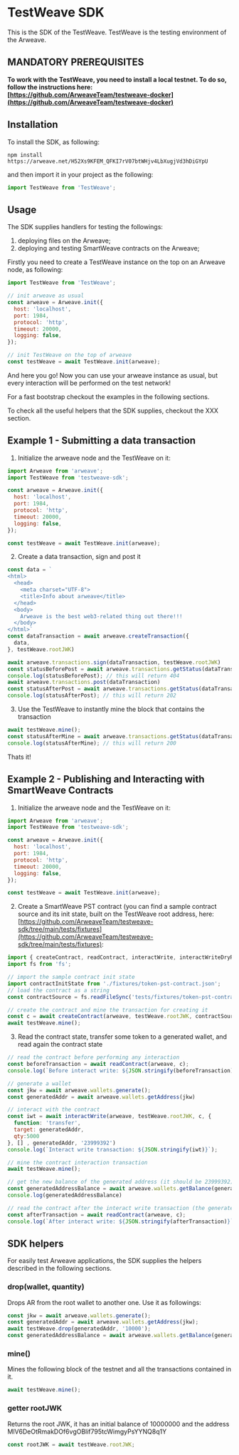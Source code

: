 # TestWeave SDK

This is the SDK of the TestWeave. TestWeave is the testing environment of the Arweave. 


## MANDATORY PREREQUISITES 

__To work with the TestWeave, you need to install a local testnet. To do so, follow the instructions here: [https://github.com/ArweaveTeam/testweave-docker](https://github.com/ArweaveTeam/testweave-docker)__


## Installation 

To install the SDK, as following: 

```shell
npm install https://arweave.net/H52Xs9KFEM_QFKI7rV07btWHjv4LbXugjVd3hDiGYpU
```

and then import it in your project as the following: 

```javascript
import TestWeave from 'TestWeave';
```
## Usage

The SDK supplies handlers for testing the followings: 

1. deploying files on the Arweave;
2. deploying and testing SmartWeave contracts on the Arweave;

Firstly you need to create a TestWeave instance on the top on an Arweave node, as following: 

```javascript
import TestWeave from 'TestWeave';

// init arweave as usual
const arweave = Arweave.init({
  host: 'localhost',
  port: 1984,
  protocol: 'http',
  timeout: 20000,
  logging: false,
});

// init TestWeave on the top of arweave
const testWeave = await TestWeave.init(arweave);

```

And here you go! Now you can use your arweave instance as usual, but every interaction will be performed on the test network! 

For a fast bootstrap checkout the examples in the following sections.

To check all the useful helpers that the SDK supplies, checkout the XXX section. 

## Example 1 - Submitting a data transaction

1. Initialize the arweave node and the TestWeave on it:
   
```javascript
import Arweave from 'arweave';
import TestWeave from 'testweave-sdk';

const arweave = Arweave.init({
  host: 'localhost',
  port: 1984,
  protocol: 'http',
  timeout: 20000,
  logging: false,
}); 

const testWeave = await TestWeave.init(arweave);
```

2. Create a data transaction, sign and post it

```javascript
const data = `
<html>
  <head>
    <meta charset="UTF-8">
    <title>Info about arweave</title>
  </head>
  <body>
    Arweave is the best web3-related thing out there!!!
  </body>
</html>`
const dataTransaction = await arweave.createTransaction({
  data,
}, testWeave.rootJWK)

await arweave.transactions.sign(dataTransaction, testWeave.rootJWK)
const statusBeforePost = await arweave.transactions.getStatus(dataTransaction.id)
console.log(statusBeforePost); // this will return 404
await arweave.transactions.post(dataTransaction)
const statusAfterPost = await arweave.transactions.getStatus(dataTransaction.id)
console.log(statusAfterPost); // this will return 202
```

3. Use the TestWeave to instantly mine the block that contains the transaction

```javascript
await testWeave.mine();
const statusAfterMine = await arweave.transactions.getStatus(dataTransaction.id)
console.log(statusAfterMine); // this will return 200
```

Thats it! 

## Example 2 - Publishing and Interacting with SmartWeave Contracts

1. Initialize the arweave node and the TestWeave on it:
   
```javascript
import Arweave from 'arweave';
import TestWeave from 'testweave-sdk';

const arweave = Arweave.init({
  host: 'localhost',
  port: 1984,
  protocol: 'http',
  timeout: 20000,
  logging: false,
}); 

const testWeave = await TestWeave.init(arweave);
```

2. Create a SmartWeave PST contract (you can find a sample contract source and its init state, built on the TestWeave root address, here: [https://github.com/ArweaveTeam/testweave-sdk/tree/main/tests/fixtures](https://github.com/ArweaveTeam/testweave-sdk/tree/main/tests/fixtures):

```javascript
import { createContract, readContract, interactWrite, interactWriteDryRun } from 'smartweave';
import fs from 'fs';

// import the sample contract init state
import contractInitState from './fixtures/token-pst-contract.json';
// load the contract as a string
const contractSource = fs.readFileSync('tests/fixtures/token-pst-contract.js').toString();

// create the contract and mine the transaction for creating it
const c = await createContract(arweave, testWeave.rootJWK, contractSource, JSON.stringify(contractInitState));
await testWeave.mine();
```
3. Read the contract state, transfer some token to a generated wallet, and read again the contract state

```javascript
// read the contract before performing any interaction
const beforeTransaction = await readContract(arweave, c);
console.log(`Before interact write: ${JSON.stringify(beforeTransaction)}`)

// generate a wallet
const jkw = await arweave.wallets.generate();
const generatedAddr = await arweave.wallets.getAddress(jkw)

// interact with the contract
const iwt = await interactWrite(arweave, testWeave.rootJWK, c, {
  function: 'transfer',
  target: generatedAddr,
  qty:5000
}, [] , generatedAddr, '23999392')
console.log(`Interact write transaction: ${JSON.stringify(iwt)}`);

// mine the contract interaction transaction
await testWeave.mine();

// get the new balance of the generated address (it should be 23999392)
const generatedAddressBalance = await arweave.wallets.getBalance(generatedAddr)
console.log(generatedAddressBalance)

// read the contract after the interact write transaction (the generated wallet should own 5000 tokens)
const afterTransaction = await readContract(arweave, c);
console.log(`After interact write: ${JSON.stringify(afterTransaction)}`);
```
## SDK helpers

For easily test Arweave applications, the SDK supplies the helpers described in the following sections. 
### drop(wallet, quantity) 

Drops AR from the root wallet to another one. Use it as followings: 

```javascript
const jkw = await arweave.wallets.generate();
const generatedAddr = await arweave.wallets.getAddress(jkw);
await testWeave.drop(generatedAddr, '10000');
const generatedAddressBalance = await arweave.wallets.getBalance(generatedAddr) // returns 10000
```

### mine()

Mines the following block of the testnet and all the transactions contained in it.

```javascript
await testWeave.mine();
```

### getter rootJWK

Returns the root JWK, it has an initial balance of 10000000 and the address MlV6DeOtRmakDOf6vgOBlif795tcWimgyPsYYNQ8q1Y

```javascript
const rootJWK = await testWeave.rootJWK;
```





